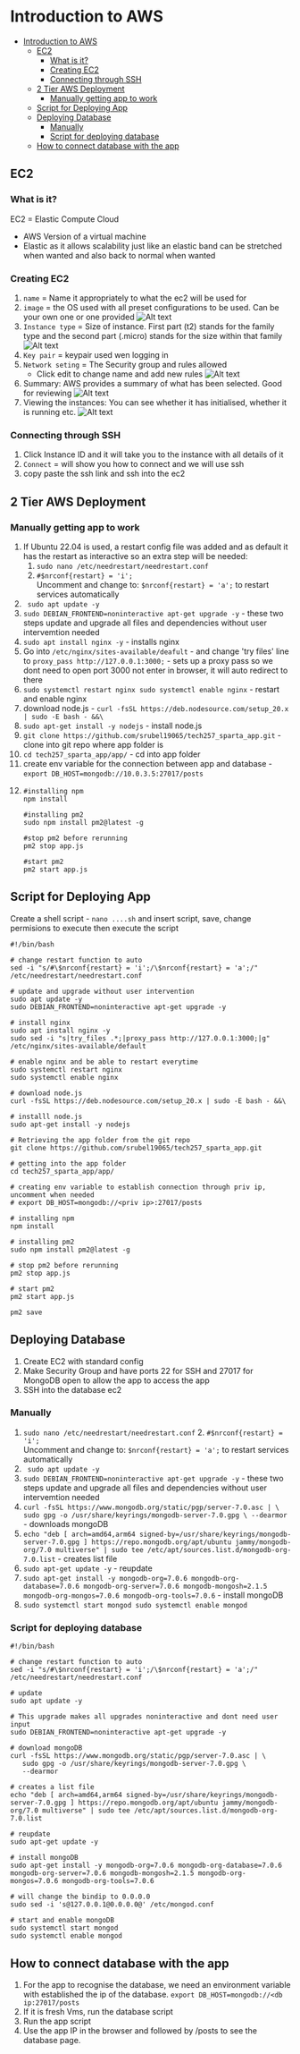 # Introduction to AWS
- [Introduction to AWS](#introduction-to-aws)
  - [EC2](#ec2)
    - [What is it?](#what-is-it)
    - [Creating EC2](#creating-ec2)
    - [Connecting through SSH](#connecting-through-ssh)
  - [2 Tier AWS Deployment](#2-tier-aws-deployment)
    - [Manually getting app to work](#manually-getting-app-to-work)
  - [Script for Deploying App](#script-for-deploying-app)
  - [Deploying Database](#deploying-database)
    - [Manually](#manually)
    - [Script for deploying database](#script-for-deploying-database)
  - [How to connect database with the app](#how-to-connect-database-with-the-app)


## EC2
### What is it?
EC2 = Elastic Compute Cloud
- AWS Version of a virtual machine
- Elastic as it allows scalability just like an elastic band can be stretched when wanted and also back to normal when wanted

### Creating EC2 
1. `name` = Name it appropriately to what the ec2 will be used for
2. `image` = the OS used with all preset configurations to be used. Can be your own one or one provided
   ![Alt text](image.png)
3. `Instance type` = Size of instance. First part (t2) stands for the family type and the second part (.micro) stands for the size within that family
   ![Alt text](image-1.png)
4. `Key pair` = keypair used wen logging in
5. `Network seting` = The Security group and rules allowed 
   - Click edit to change name and add new rules
![Alt text](image-2.png)
6. Summary: AWS provides a summary of what has been selected. Good for reviewing 
   ![Alt text](image-3.png)
7. Viewing the instances: You can see whether it has initialised, whether it is running etc.
   ![Alt text](image-4.png)

### Connecting through SSH
1. Click Instance ID and it will take you to the instance with all details of it 
2. `Connect` = will show you how to connect and we will use ssh
3. copy paste the ssh link and ssh into the ec2

## 2 Tier AWS Deployment
### Manually getting app to work
1. If Ubuntu 22.04 is used, a restart config file was added and as default it has the restart as interactive so an extra step will be needed:
   1. `sudo nano /etc/needrestart/needrestart.conf` 
   2. `#$nrconf{restart} = 'i';`  
Uncomment and change to:
`$nrconf{restart} = 'a';` to restart services automatically
1. ` sudo apt update -y`
2. `sudo DEBIAN_FRONTEND=noninteractive apt-get upgrade -y` - these two steps update and upgrade all files and dependencies without user intervemtion needed
3. `sudo apt install nginx -y` - installs nginx
4. Go into `/etc/nginx/sites-available/deafult` - and change 'try files' line to `proxy_pass http://127.0.0.1:3000;` - sets up a proxy pass so we dont need to open port 3000 not enter in browser, it will auto redirect to there
5. `sudo systemctl restart nginx
sudo systemctl enable nginx` - restart and enable nginx
6. download node.js -
`curl -fsSL https://deb.nodesource.com/setup_20.x | sudo -E bash - &&\`
7. `sudo apt-get install -y nodejs` - install node.js
8. `git clone https://github.com/srubel19065/tech257_sparta_app.git` - clone into git repo where app folder is
9. `cd tech257_sparta_app/app/` - cd into app folder
10. create env variable for the connection between app and database - `export DB_HOST=mongodb://10.0.3.5:27017/posts`
11. ```
    #installing npm
    npm install

    #installing pm2 
    sudo npm install pm2@latest -g

    #stop pm2 before rerunning
    pm2 stop app.js

    #start pm2 
    pm2 start app.js
    ```

## Script for Deploying App
Create a shell script - `nano ....sh` and insert script, save, change permisions to execute then execute the script
```
#!/bin/bash

# change restart function to auto 
sed -i "s/#\$nrconf{restart} = 'i';/\$nrconf{restart} = 'a';/" /etc/needrestart/needrestart.conf

# update and upgrade without user intervention
sudo apt update -y
sudo DEBIAN_FRONTEND=noninteractive apt-get upgrade -y

# install nginx
sudo apt install nginx -y
sudo sed -i "s|try_files .*;|proxy_pass http://127.0.0.1:3000;|g" /etc/nginx/sites-available/default

# enable nginx and be able to restart everytime
sudo systemctl restart nginx
sudo systemctl enable nginx

# download node.js
curl -fsSL https://deb.nodesource.com/setup_20.x | sudo -E bash - &&\

# installl node.js
sudo apt-get install -y nodejs

# Retrieving the app folder from the git repo
git clone https://github.com/srubel19065/tech257_sparta_app.git

# getting into the app folder
cd tech257_sparta_app/app/

# creating env variable to establish connection through priv ip, uncomment when needed
# export DB_HOST=mongodb://<priv ip>:27017/posts

# installing npm
npm install

# installing pm2 
sudo npm install pm2@latest -g

# stop pm2 before rerunning
pm2 stop app.js

# start pm2 
pm2 start app.js

pm2 save 
```

## Deploying Database
1. Create EC2 with standard config
2. Make Security Group and have ports 22 for SSH and 27017 for MongoDB open to allow the app to access the app
3. SSH into the database ec2

### Manually 
1. `sudo nano /etc/needrestart/needrestart.conf` 
   2. `#$nrconf{restart} = 'i';`  
Uncomment and change to:
`$nrconf{restart} = 'a';` to restart services automatically
2. ` sudo apt update -y`
2. `sudo DEBIAN_FRONTEND=noninteractive apt-get upgrade -y` - these two steps update and upgrade all files and dependencies without user intervemtion needed
3. `curl -fsSL https://www.mongodb.org/static/pgp/server-7.0.asc | \
   sudo gpg -o /usr/share/keyrings/mongodb-server-7.0.gpg \
   --dearmor` - downloads mongoDB
4. `echo "deb [ arch=amd64,arm64 signed-by=/usr/share/keyrings/mongodb-server-7.0.gpg ] https://repo.mongodb.org/apt/ubuntu jammy/mongodb-org/7.0 multiverse" | sudo tee /etc/apt/sources.list.d/mongodb-org-7.0.list` - creates list file
5. `sudo apt-get update -y` - reupdate
6. `sudo apt-get install -y mongodb-org=7.0.6 mongodb-org-database=7.0.6 mongodb-org-server=7.0.6 mongodb-mongosh=2.1.5 mongodb-org-mongos=7.0.6 mongodb-org-tools=7.0.6` - install mongoDB
7. `sudo systemctl start mongod
sudo systemctl enable mongod` 


### Script for deploying database
```
#!/bin/bash

# change restart function to auto 
sed -i "s/#\$nrconf{restart} = 'i';/\$nrconf{restart} = 'a';/" /etc/needrestart/needrestart.conf

# update
sudo apt update -y

# This upgrade makes all upgrades noninteractive and dont need user input
sudo DEBIAN_FRONTEND=noninteractive apt-get upgrade -y

# download mongoDB
curl -fsSL https://www.mongodb.org/static/pgp/server-7.0.asc | \
   sudo gpg -o /usr/share/keyrings/mongodb-server-7.0.gpg \
   --dearmor

# creates a list file
echo "deb [ arch=amd64,arm64 signed-by=/usr/share/keyrings/mongodb-server-7.0.gpg ] https://repo.mongodb.org/apt/ubuntu jammy/mongodb-org/7.0 multiverse" | sudo tee /etc/apt/sources.list.d/mongodb-org-7.0.list

# reupdate
sudo apt-get update -y

# install mongoDB 
sudo apt-get install -y mongodb-org=7.0.6 mongodb-org-database=7.0.6 mongodb-org-server=7.0.6 mongodb-mongosh=2.1.5 mongodb-org-mongos=7.0.6 mongodb-org-tools=7.0.6
 
# will change the bindip to 0.0.0.0
sudo sed -i 's@127.0.0.1@0.0.0.0@' /etc/mongod.conf

# start and enable mongoDB
sudo systemctl start mongod
sudo systemctl enable mongod
```

## How to connect database with the app
1. For the app to recognise the database, we need an environment variable with established the ip of the database. `export DB_HOST=mongodb://<db ip:27017/posts`
2. If it is fresh Vms, run the database script
3. Run the app script
4. Use the app IP in the browser and followed by /posts to see the database page.